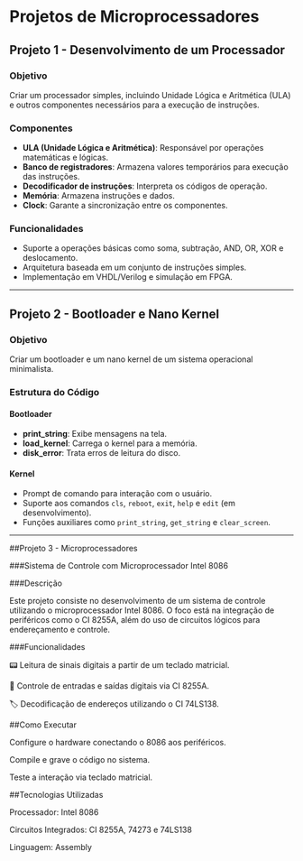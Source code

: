 # Projetos de Microprocessadores

## Projeto 1 - Desenvolvimento de um Processador
### Objetivo
Criar um processador simples, incluindo Unidade Lógica e Aritmética (ULA) e outros componentes necessários para a execução de instruções.

### Componentes
- **ULA (Unidade Lógica e Aritmética)**: Responsável por operações matemáticas e lógicas.
- **Banco de registradores**: Armazena valores temporários para execução das instruções.
- **Decodificador de instruções**: Interpreta os códigos de operação.
- **Memória**: Armazena instruções e dados.
- **Clock**: Garante a sincronização entre os componentes.

### Funcionalidades
- Suporte a operações básicas como soma, subtração, AND, OR, XOR e deslocamento.
- Arquitetura baseada em um conjunto de instruções simples.
- Implementação em VHDL/Verilog e simulação em FPGA.

---

## Projeto 2 - Bootloader e Nano Kernel
### Objetivo
Criar um bootloader e um nano kernel de um sistema operacional minimalista.


### Estrutura do Código
#### Bootloader
- **print_string**: Exibe mensagens na tela.
- **load_kernel**: Carrega o kernel para a memória.
- **disk_error**: Trata erros de leitura do disco.

#### Kernel
- Prompt de comando para interação com o usuário.
- Suporte aos comandos `cls`, `reboot`, `exit`, `help` e `edit` (em desenvolvimento).
- Funções auxiliares como `print_string`, `get_string` e `clear_screen`.

---
##Projeto 3 - Microprocessadores

###Sistema de Controle com Microprocessador Intel 8086

###Descrição

Este projeto consiste no desenvolvimento de um sistema de controle utilizando o microprocessador Intel 8086. O foco está na integração de periféricos como o CI 8255A, além do uso de circuitos lógicos para endereçamento e controle.

###Funcionalidades

📟 Leitura de sinais digitais a partir de um teclado matricial.

🔌 Controle de entradas e saídas digitais via CI 8255A.

🏷️ Decodificação de endereços utilizando o CI 74LS138.

##Como Executar

Configure o hardware conectando o 8086 aos periféricos.

Compile e grave o código no sistema.

Teste a interação via teclado matricial.

##Tecnologias Utilizadas

Processador: Intel 8086

Circuitos Integrados: CI 8255A, 74273 e 74LS138

Linguagem: Assembly
